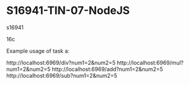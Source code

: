 # S16941-TIN-07-NodeJS

s16941

16c

Example usage of task a: 

http://localhost:6969/div?num1=2&num2=5
http://localhost:6969/mul?num1=2&num2=5
http://localhost:6969/add?num1=2&num2=5
http://localhost:6969/sub?num1=2&num2=5
